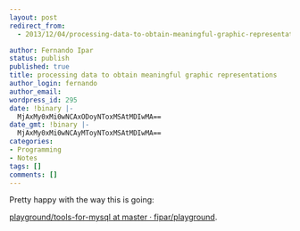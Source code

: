 ```yaml
---
layout: post
redirect_from:
  - 2013/12/04/processing-data-to-obtain-meaningful-graphic-representations/

author: Fernando Ipar
status: publish
published: true
title: processing data to obtain meaningful graphic representations
author_login: fernando
author_email: 
wordpress_id: 295
date: !binary |-
  MjAxMy0xMi0wNCAxODoyNToxMSAtMDIwMA==
date_gmt: !binary |-
  MjAxMy0xMi0wNCAyMToyNToxMSAtMDIwMA==
categories:
- Programming
- Notes
tags: []
comments: []
---
```

<p>Pretty happy with the way this is going:</p>
<p><a href="https://github.com/fipar/playground/tree/master/tools-for-mysql">playground/tools-for-mysql at master · fipar/playground</a>.</p>
<p>&nbsp;</p>
